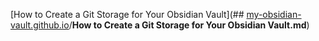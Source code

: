 [How to Create a Git Storage for Your Obsidian Vault](## [my-obsidian-vault.github.io](https://github.com/Vaishnavi2903/my-obsidian-vault.github.io)/**How to Create a Git Storage for Your Obsidian Vault.md**)


